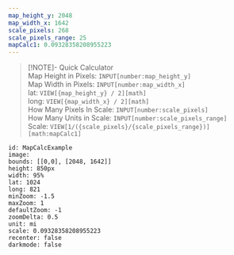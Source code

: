 ```yaml
---
map_height_y: 2048
map_width_x: 1642
scale_pixels: 268
scale_pixels_range: 25
mapCalc1: 0.09328358208955223
---
```


> [!NOTE]- Quick Calculator  
> Map Height in Pixels: `INPUT[number:map_height_y]`  
> Map Width in Pixels: `INPUT[number:map_width_x]`  
> lat: `VIEW[{map_height_y} / 2][math]`  
> long: `VIEW[{map_width_x} / 2][math]`  
> How Many Pixels In Scale: `INPUT[number:scale_pixels]`  
> How Many Units in Scale: `INPUT[number:scale_pixels_range]`  
> Scale: `VIEW[1/({scale_pixels}/{scale_pixels_range})][math:mapCalc1]`



```leaflet  
id: MapCalcExample  
image:  
bounds: [[0,0], [2048, 1642]] 
height: 850px   
width: 95%  
lat: 1024  
long: 821   
minZoom: -1.5  
maxZoom: 1  
defaultZoom: -1 
zoomDelta: 0.5   
unit: mi   
scale: 0.09328358208955223   
recenter: false  
darkmode: false 
```
